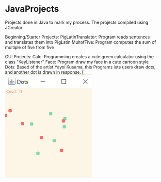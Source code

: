 # JavaProjects
Projects done in Java to mark my process.
The projects compiled using JCreator. 

Beginning/Starter Projects:
  PigLatinTranslator: Program reads sentences and translates them into PigLatin
  MultofFive: Program computes the sum of multiple of five from five
  
GUI Projects:
  Calc: Programming creates a cute green calculator using the class "KeyListener"
  Face: Program draw my face in a cute cartoon style
  Dots: Based of the artist Yayoi Kusama, this Programs lets users draw dots, and another dot is drawn in response. 
  [![Dots Project Screenshot](https://github.com/17kimceline/JavaProjects/blob/master/Images/Screenshot%20(1).png)
